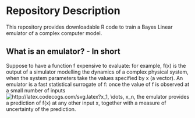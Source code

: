 # Repository Description
This repository provides downloadable R code to train a Bayes Linear emulator of a complex computer model.
## What is an emulator? - In short
Suppose to have a function f expensive to evaluate: for example, f(x) is the output of 
a simulator modelling the dynamics of a complex physical system, when the system parameters take the values specified by x (a vector). 
An emulator is a fast statistical surrogate of f: once the value of f is observed at a small number of inputs
<img src="http://latex.codecogs.com/svg.latex?x_1,&space;\dots,&space;x_n" title="http://latex.codecogs.com/svg.latex?x_1, \dots, x_n" />,
the emulator provides a prediction of f(x) at any other input x, together with a measure of uncertainty of the prediction.

